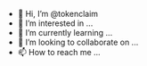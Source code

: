 - 👋 Hi, I’m @tokenclaim
- 👀 I’m interested in ...
- 🌱 I’m currently learning ...
- 💞️ I’m looking to collaborate on ...
- 📫 How to reach me ...

<!---
tokenclaim is a ✨ special ✨ repository because its `README.md` (this file) appears on your GitHub profile.
You can click the Preview link to take a look at your changes.
--->
